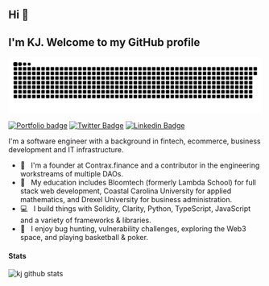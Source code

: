 ## Hi 👋

## I'm KJ. Welcome to my GitHub profile

![Snake animation](https://github.com/badu/badu/blob/master/github-contribution-grid-snake.svg)

[![Portfolio badge](https://img.shields.io/badge/Portfolio-kjmagill.com-358af2.svg)](https://kjmagill.com) [![Twitter Badge](https://img.shields.io/badge/-@kjmagill-1ca0f1?style=flat-square&labelColor=1ca0f1&logo=twitter&logoColor=white&link=https://twitter.com/kjmagill)](https://twitter.com/kjmagill) [![Linkedin Badge](https://img.shields.io/badge/-kjmagill-blue?style=flat-square&logo=Linkedin&logoColor=white&link=https://www.linkedin.com/in/kjmagill/)](https://www.linkedin.com/in/kjmagill/)

I'm a software engineer with a background in fintech, ecommerce, business development and IT infrastructure.

- 👔 &nbsp; I'm a founder at Contrax.finance and a contributor in the engineering workstreams of multiple DAOs.
- 🏫 &nbsp; My education includes Bloomtech (formerly Lambda School) for full stack web development, Coastal Carolina University for applied mathematics, and Drexel University for business administration.
- 💻 &nbsp; I build things with Solidity, Clarity, Python, TypeScript, JavaScript and a variety of frameworks & libraries.
- 🏀 &nbsp; I enjoy bug hunting, vulnerability challenges, exploring the Web3 space, and playing basketball & poker.

#### Stats

![kj github stats](https://github-readme-stats.vercel.app/api?username=kjmagill)
